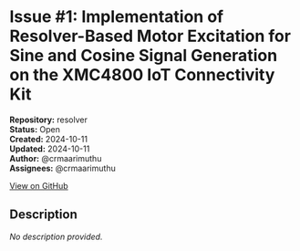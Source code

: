 # Issue #1: Implementation of Resolver-Based Motor Excitation for Sine and Cosine Signal Generation on the XMC4800 IoT Connectivity Kit

**Repository:** resolver  
**Status:** Open  
**Created:** 2024-10-11  
**Updated:** 2024-10-11  
**Author:** @crmaarimuthu  
**Assignees:** @crmaarimuthu  

[View on GitHub](https://github.com/Simtestlab/resolver/issues/1)

## Description

*No description provided.*